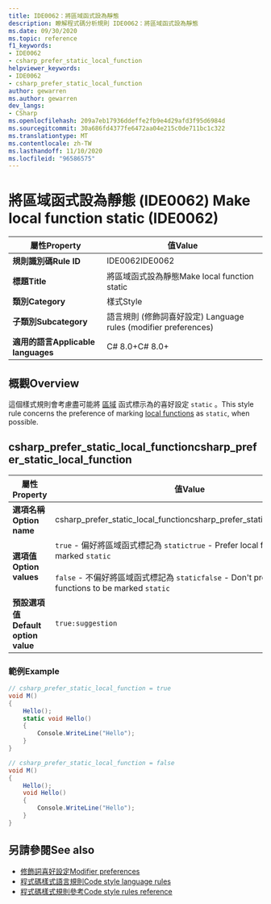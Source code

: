 ```yaml
---
title: IDE0062：將區域函式設為靜態
description: 瞭解程式碼分析規則 IDE0062：將區域函式設為靜態
ms.date: 09/30/2020
ms.topic: reference
f1_keywords:
- IDE0062
- csharp_prefer_static_local_function
helpviewer_keywords:
- IDE0062
- csharp_prefer_static_local_function
author: gewarren
ms.author: gewarren
dev_langs:
- CSharp
ms.openlocfilehash: 209a7eb17936ddeffe2fb9e4d29afd3f95d6984d
ms.sourcegitcommit: 30a686fd4377fe6472aa04e215c0de711bc1c322
ms.translationtype: MT
ms.contentlocale: zh-TW
ms.lasthandoff: 11/10/2020
ms.locfileid: "96586575"
---
```

# <a name="make-local-function-static-ide0062"></a><span data-ttu-id="b1c9f-103">將區域函式設為靜態 (IDE0062) </span><span class="sxs-lookup"><span data-stu-id="b1c9f-103">Make local function static (IDE0062)</span></span>

|<span data-ttu-id="b1c9f-104">屬性</span><span class="sxs-lookup"><span data-stu-id="b1c9f-104">Property</span></span>|<span data-ttu-id="b1c9f-105">值</span><span class="sxs-lookup"><span data-stu-id="b1c9f-105">Value</span></span>|
|-|-|
| <span data-ttu-id="b1c9f-106">**規則識別碼**</span><span class="sxs-lookup"><span data-stu-id="b1c9f-106">**Rule ID**</span></span> | <span data-ttu-id="b1c9f-107">IDE0062</span><span class="sxs-lookup"><span data-stu-id="b1c9f-107">IDE0062</span></span> |
| <span data-ttu-id="b1c9f-108">**標題**</span><span class="sxs-lookup"><span data-stu-id="b1c9f-108">**Title**</span></span> | <span data-ttu-id="b1c9f-109">將區域函式設為靜態</span><span class="sxs-lookup"><span data-stu-id="b1c9f-109">Make local function static</span></span> |
| <span data-ttu-id="b1c9f-110">**類別**</span><span class="sxs-lookup"><span data-stu-id="b1c9f-110">**Category**</span></span> | <span data-ttu-id="b1c9f-111">樣式</span><span class="sxs-lookup"><span data-stu-id="b1c9f-111">Style</span></span> |
| <span data-ttu-id="b1c9f-112">**子類別**</span><span class="sxs-lookup"><span data-stu-id="b1c9f-112">**Subcategory**</span></span> | <span data-ttu-id="b1c9f-113">語言規則 (修飾詞喜好設定) </span><span class="sxs-lookup"><span data-stu-id="b1c9f-113">Language rules (modifier preferences)</span></span> |
| <span data-ttu-id="b1c9f-114">**適用的語言**</span><span class="sxs-lookup"><span data-stu-id="b1c9f-114">**Applicable languages**</span></span> | <span data-ttu-id="b1c9f-115">C# 8.0+</span><span class="sxs-lookup"><span data-stu-id="b1c9f-115">C# 8.0+</span></span> |

## <a name="overview"></a><span data-ttu-id="b1c9f-116">概觀</span><span class="sxs-lookup"><span data-stu-id="b1c9f-116">Overview</span></span>

<span data-ttu-id="b1c9f-117">這個樣式規則會考慮盡可能將 [區域](../../../csharp/programming-guide/classes-and-structs/local-functions.md) 函式標示為的喜好設定 `static` 。</span><span class="sxs-lookup"><span data-stu-id="b1c9f-117">This style rule concerns the preference of marking [local functions](../../../csharp/programming-guide/classes-and-structs/local-functions.md) as `static`, when possible.</span></span>

## <a name="csharp_prefer_static_local_function"></a><span data-ttu-id="b1c9f-118">csharp_prefer_static_local_function</span><span class="sxs-lookup"><span data-stu-id="b1c9f-118">csharp_prefer_static_local_function</span></span>

|<span data-ttu-id="b1c9f-119">屬性</span><span class="sxs-lookup"><span data-stu-id="b1c9f-119">Property</span></span>|<span data-ttu-id="b1c9f-120">值</span><span class="sxs-lookup"><span data-stu-id="b1c9f-120">Value</span></span>|
|-|-|
| <span data-ttu-id="b1c9f-121">**選項名稱**</span><span class="sxs-lookup"><span data-stu-id="b1c9f-121">**Option name**</span></span> | <span data-ttu-id="b1c9f-122">csharp_prefer_static_local_function</span><span class="sxs-lookup"><span data-stu-id="b1c9f-122">csharp_prefer_static_local_function</span></span> |
| <span data-ttu-id="b1c9f-123">**選項值**</span><span class="sxs-lookup"><span data-stu-id="b1c9f-123">**Option values**</span></span> | <span data-ttu-id="b1c9f-124">`true` - 偏好將區域函式標記為 `static`</span><span class="sxs-lookup"><span data-stu-id="b1c9f-124">`true` - Prefer local functions to be marked `static`</span></span><br /><br /><span data-ttu-id="b1c9f-125">`false` - 不偏好將區域函式標記為 `static`</span><span class="sxs-lookup"><span data-stu-id="b1c9f-125">`false` - Don't prefer local functions to be marked `static`</span></span> |
| <span data-ttu-id="b1c9f-126">**預設選項值**</span><span class="sxs-lookup"><span data-stu-id="b1c9f-126">**Default option value**</span></span> | `true:suggestion` |

### <a name="example"></a><span data-ttu-id="b1c9f-127">範例</span><span class="sxs-lookup"><span data-stu-id="b1c9f-127">Example</span></span>

```csharp
// csharp_prefer_static_local_function = true
void M()
{
    Hello();
    static void Hello()
    {
        Console.WriteLine("Hello");
    }
}

// csharp_prefer_static_local_function = false
void M()
{
    Hello();
    void Hello()
    {
        Console.WriteLine("Hello");
    }
}
```

## <a name="see-also"></a><span data-ttu-id="b1c9f-128">另請參閱</span><span class="sxs-lookup"><span data-stu-id="b1c9f-128">See also</span></span>

- [<span data-ttu-id="b1c9f-129">修飾詞喜好設定</span><span class="sxs-lookup"><span data-stu-id="b1c9f-129">Modifier preferences</span></span>](modifier-preferences.md)
- [<span data-ttu-id="b1c9f-130">程式碼樣式語言規則</span><span class="sxs-lookup"><span data-stu-id="b1c9f-130">Code style language rules</span></span>](language-rules.md)
- [<span data-ttu-id="b1c9f-131">程式碼樣式規則參考</span><span class="sxs-lookup"><span data-stu-id="b1c9f-131">Code style rules reference</span></span>](index.md)
